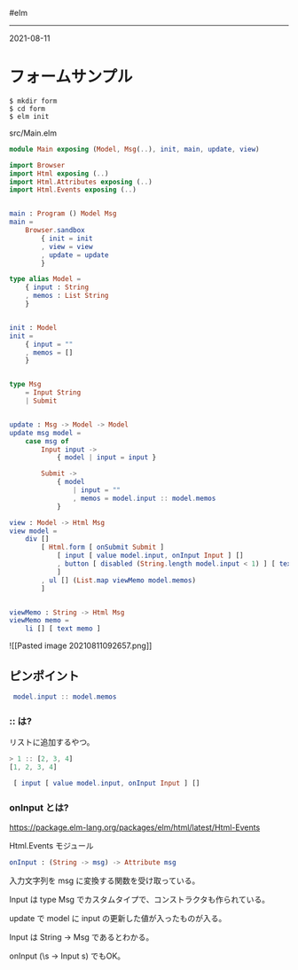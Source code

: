 #elm

---
2021-08-11

# フォームサンプル

```shell
$ mkdir form
$ cd form
$ elm init
```

src/Main.elm

```elm
module Main exposing (Model, Msg(..), init, main, update, view)

import Browser
import Html exposing (..)
import Html.Attributes exposing (..)
import Html.Events exposing (..)


main : Program () Model Msg
main =
    Browser.sandbox
        { init = init
        , view = view
        , update = update
        }
```

```elm
type alias Model =
    { input : String
    , memos : List String
    }


init : Model
init =
    { input = ""
    , memos = []
    }
```

```elm

type Msg
    = Input String
    | Submit


update : Msg -> Model -> Model
update msg model =
    case msg of
        Input input ->
            { model | input = input }

        Submit ->
            { model
                | input = ""
                , memos = model.input :: model.memos
            }
```

```elm
view : Model -> Html Msg
view model =
    div []
        [ Html.form [ onSubmit Submit ]
            [ input [ value model.input, onInput Input ] []
            , button [ disabled (String.length model.input < 1) ] [ text "Submit" ]
            ]
        , ul [] (List.map viewMemo model.memos)
        ]


viewMemo : String -> Html Msg
viewMemo memo =
    li [] [ text memo ]
```

![[Pasted image 20210811092657.png]]

## ピンポイント

```elm
 model.input :: model.memos
 ```
 
 ### :: は?
 
 リストに追加するやつ。
 
 ```elm
> 1 :: [2, 3, 4]
[1, 2, 3, 4]
```
 
 
 ```elm
  [ input [ value model.input, onInput Input ] []
  ```
  
  ### onInput とは?

https://package.elm-lang.org/packages/elm/html/latest/Html-Events

Html.Events モジュール

```elm
onInput : (String -> msg) -> Attribute msg

```
入力文字列を msg に変換する関数を受け取っている。

Input は type Msg でカスタムタイプで、コンストラクタも作られている。

update で model に input の更新した値が入ったものが入る。

Input は String -> Msg であるとわかる。

onInput (\s -> Input s) でもOK。




